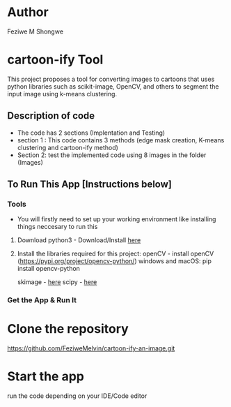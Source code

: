 # Author
Feziwe M Shongwe

# cartoon-ify Tool
 This project proposes a tool for converting images to cartoons that uses python libraries such as scikit-image, OpenCV, and others to segment the input image using k-means clustering.

## Description of code
- The code has 2 sections (Implentation and Testing)
- section 1 : This code contains 3 methods (edge mask creation, K-means clustering and cartoon-ify method)
- Section 2: test the implemented code using 8 images in the folder (Images)

## To Run This App [Instructions below]
### Tools
- You will firstly need to set up your working environment like installing things neccesary to run this 
 1. Download python3 - Download/Install [here](https://www.python.org/downloads/)
 2. Install the libraries required for this project: 
    openCV - install openCV (https://pypi.org/project/opencv-python/)
        windows and macOS: pip install opencv-python
        
    skimage - [here](https://scikit-image.org/docs/dev/install.html)
    scipy - [here](https://scipy.org/install/)

### Get the App & Run It

# Clone the repository
 https://github.com/FeziweMelvin/cartoon-ify-an-image.git

# Start the app
  run the code depending on your IDE/Code editor

